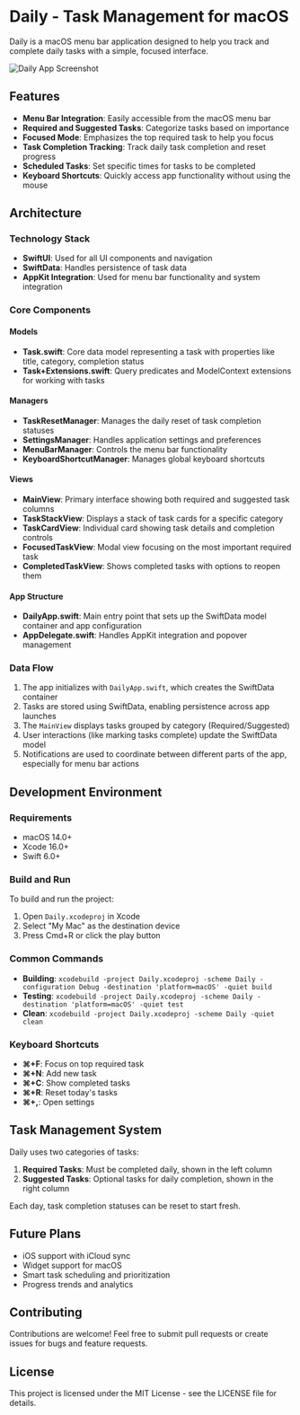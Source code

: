 # Daily - Task Management for macOS

Daily is a macOS menu bar application designed to help you track and complete daily tasks with a simple, focused interface.

![Daily App Screenshot](Daily.png)

## Features

- **Menu Bar Integration**: Easily accessible from the macOS menu bar
- **Required and Suggested Tasks**: Categorize tasks based on importance
- **Focused Mode**: Emphasizes the top required task to help you focus
- **Task Completion Tracking**: Track daily task completion and reset progress
- **Scheduled Tasks**: Set specific times for tasks to be completed
- **Keyboard Shortcuts**: Quickly access app functionality without using the mouse

## Architecture

### Technology Stack

- **SwiftUI**: Used for all UI components and navigation
- **SwiftData**: Handles persistence of task data
- **AppKit Integration**: Used for menu bar functionality and system integration

### Core Components

#### Models

- **Task.swift**: Core data model representing a task with properties like title, category, completion status
- **Task+Extensions.swift**: Query predicates and ModelContext extensions for working with tasks

#### Managers

- **TaskResetManager**: Manages the daily reset of task completion statuses
- **SettingsManager**: Handles application settings and preferences
- **MenuBarManager**: Controls the menu bar functionality
- **KeyboardShortcutManager**: Manages global keyboard shortcuts

#### Views

- **MainView**: Primary interface showing both required and suggested task columns
- **TaskStackView**: Displays a stack of task cards for a specific category
- **TaskCardView**: Individual card showing task details and completion controls
- **FocusedTaskView**: Modal view focusing on the most important required task
- **CompletedTaskView**: Shows completed tasks with options to reopen them

#### App Structure

- **DailyApp.swift**: Main entry point that sets up the SwiftData model container and app configuration
- **AppDelegate.swift**: Handles AppKit integration and popover management

### Data Flow

1. The app initializes with `DailyApp.swift`, which creates the SwiftData container
2. Tasks are stored using SwiftData, enabling persistence across app launches
3. The `MainView` displays tasks grouped by category (Required/Suggested)
4. User interactions (like marking tasks complete) update the SwiftData model
5. Notifications are used to coordinate between different parts of the app, especially for menu bar actions

## Development Environment

### Requirements

- macOS 14.0+
- Xcode 16.0+
- Swift 6.0+

### Build and Run

To build and run the project:
1. Open `Daily.xcodeproj` in Xcode
2. Select "My Mac" as the destination device
3. Press Cmd+R or click the play button

### Common Commands

- **Building**: `xcodebuild -project Daily.xcodeproj -scheme Daily -configuration Debug -destination 'platform=macOS' -quiet build`
- **Testing**: `xcodebuild -project Daily.xcodeproj -scheme Daily -destination 'platform=macOS' -quiet test`
- **Clean**: `xcodebuild -project Daily.xcodeproj -scheme Daily -quiet clean`

### Keyboard Shortcuts

- **⌘+F**: Focus on top required task
- **⌘+N**: Add new task
- **⌘+C**: Show completed tasks
- **⌘+R**: Reset today's tasks
- **⌘+,**: Open settings

## Task Management System

Daily uses two categories of tasks:

1. **Required Tasks**: Must be completed daily, shown in the left column
2. **Suggested Tasks**: Optional tasks for daily completion, shown in the right column

Each day, task completion statuses can be reset to start fresh.

## Future Plans

- iOS support with iCloud sync
- Widget support for macOS
- Smart task scheduling and prioritization
- Progress trends and analytics

## Contributing

Contributions are welcome! Feel free to submit pull requests or create issues for bugs and feature requests.

## License

This project is licensed under the MIT License - see the LICENSE file for details.